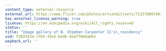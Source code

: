 ```yaml
---
content_type: external-resource
external_url: https://www.flickr.com/photos/artsatmit/sets/72157689740397534
has_external_license_warning: true
license: https://en.wikipedia.org/wiki/All_rights_reserved
status: ''
title: "Image gallery of B. Stephen Carpenter II's\_residency"
uid: 53825434-cf65-45e5-be9b-82aff060abb3
wayback_url: ''
---
```


